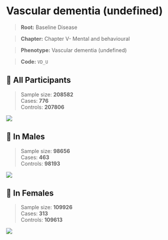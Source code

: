 # Vascular dementia (undefined)

> **Root:** Baseline Disease  

> **Chapter:** Chapter V- Mental and behavioural  

> **Phenotype:** Vascular dementia (undefined)  

> **Code:** `VD_U`

## 🧪 All Participants  
> Sample size: **208582**  
> Cases: **776**  
> Controls: **207806**
<img src="/Disease/Figures/ALL/Incidence/VD_U.png"/>
<CsvTable src="/public/Disease/Data/ALL/Incidence/COX_VD_U.csv" label="🔍 View full results" />

## 👨 In Males  
> Sample size: **98656**  
> Cases: **463**  
> Controls: **98193**
<img src="/Disease/Figures/Male/Incidence/VD_U.png"/>
<CsvTable src="/public/Disease/Data/Male/Incidence/COX_VD_U.csv" label="🔍 View full results" />

## 👩 In Females  
> Sample size: **109926**  
> Cases: **313**  
> Controls: **109613**
<img src="/Disease/Figures/Female/Incidence/VD_U.png"/>
<CsvTable src="/public/Disease/Data/Female/Incidence/COX_VD_U.csv" label="🔍 View full results" />
